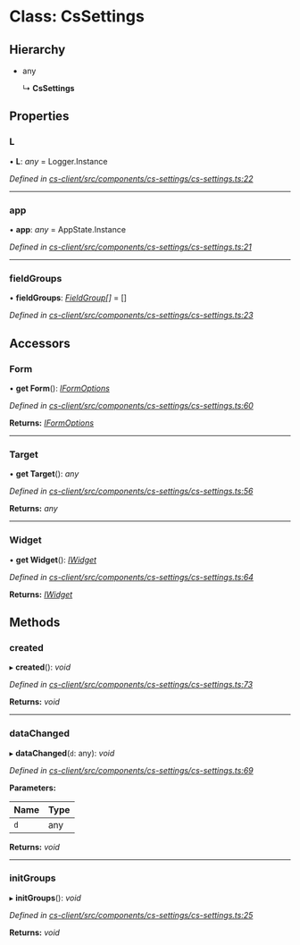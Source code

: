 # Class: CsSettings

## Hierarchy

* any

  ↳ **CsSettings**

## Properties

###  L

• **L**: *any* =  Logger.Instance

*Defined in [cs-client/src/components/cs-settings/cs-settings.ts:22](https://github.com/RichardHovenkamp/csnext/blob/eefa977/packages/cs-client/src/components/cs-settings/cs-settings.ts#L22)*

___

###  app

• **app**: *any* =  AppState.Instance

*Defined in [cs-client/src/components/cs-settings/cs-settings.ts:21](https://github.com/RichardHovenkamp/csnext/blob/eefa977/packages/cs-client/src/components/cs-settings/cs-settings.ts#L21)*

___

###  fieldGroups

• **fieldGroups**: *[FieldGroup](_cs_client_src_components_cs_settings_cs_settings_.fieldgroup.md)[]* =  []

*Defined in [cs-client/src/components/cs-settings/cs-settings.ts:23](https://github.com/RichardHovenkamp/csnext/blob/eefa977/packages/cs-client/src/components/cs-settings/cs-settings.ts#L23)*

## Accessors

###  Form

• **get Form**(): *[IFormOptions](../interfaces/_cs_core_src_form_form_decorators_.iformoptions.md)*

*Defined in [cs-client/src/components/cs-settings/cs-settings.ts:60](https://github.com/RichardHovenkamp/csnext/blob/eefa977/packages/cs-client/src/components/cs-settings/cs-settings.ts#L60)*

**Returns:** *[IFormOptions](../interfaces/_cs_core_src_form_form_decorators_.iformoptions.md)*

___

###  Target

• **get Target**(): *any*

*Defined in [cs-client/src/components/cs-settings/cs-settings.ts:56](https://github.com/RichardHovenkamp/csnext/blob/eefa977/packages/cs-client/src/components/cs-settings/cs-settings.ts#L56)*

**Returns:** *any*

___

###  Widget

• **get Widget**(): *[IWidget](../interfaces/_cs_core_src_widget_widget_.iwidget.md)*

*Defined in [cs-client/src/components/cs-settings/cs-settings.ts:64](https://github.com/RichardHovenkamp/csnext/blob/eefa977/packages/cs-client/src/components/cs-settings/cs-settings.ts#L64)*

**Returns:** *[IWidget](../interfaces/_cs_core_src_widget_widget_.iwidget.md)*

## Methods

###  created

▸ **created**(): *void*

*Defined in [cs-client/src/components/cs-settings/cs-settings.ts:73](https://github.com/RichardHovenkamp/csnext/blob/eefa977/packages/cs-client/src/components/cs-settings/cs-settings.ts#L73)*

**Returns:** *void*

___

###  dataChanged

▸ **dataChanged**(`d`: any): *void*

*Defined in [cs-client/src/components/cs-settings/cs-settings.ts:69](https://github.com/RichardHovenkamp/csnext/blob/eefa977/packages/cs-client/src/components/cs-settings/cs-settings.ts#L69)*

**Parameters:**

Name | Type |
------ | ------ |
`d` | any |

**Returns:** *void*

___

###  initGroups

▸ **initGroups**(): *void*

*Defined in [cs-client/src/components/cs-settings/cs-settings.ts:25](https://github.com/RichardHovenkamp/csnext/blob/eefa977/packages/cs-client/src/components/cs-settings/cs-settings.ts#L25)*

**Returns:** *void*
